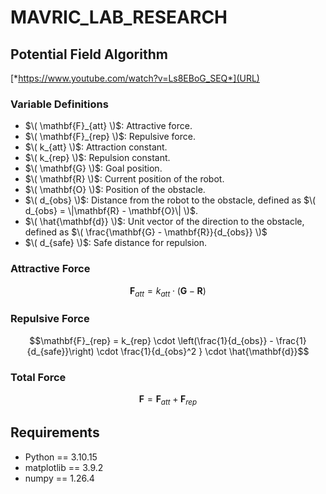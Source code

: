 # MAVRIC_LAB_RESEARCH

## Potential Field Algorithm
[*https://www.youtube.com/watch?v=Ls8EBoG_SEQ*](URL)

### Variable Definitions
- $\( \mathbf{F}_{att} \)$: Attractive force.
- $\( \mathbf{F}_{rep} \)$: Repulsive force.
- $\( k_{att} \)$:          Attraction constant.
- $\( k_{rep} \)$:          Repulsion constant.
- $\( \mathbf{G} \)$:       Goal position.
- $\( \mathbf{R} \)$:       Current position of the robot.
- $\( \mathbf{O} \)$:       Position of the obstacle.
- $\( d_{obs} \)$:          Distance from the robot to the obstacle, defined as $\( d_{obs} = \|\mathbf{R} - \mathbf{O}\| \)$.
- $\( \hat{\mathbf{d}} \)$: Unit vector of the direction to the obstacle, defined as $\( \frac{\mathbf{G} - \mathbf{R}}{d_{obs}} \)$
- $\( d_{safe} \)$:         Safe distance for repulsion.

### Attractive Force

```math
\mathbf{F}_{att} = k_{att} \cdot (\mathbf{G} - \mathbf{R})
```

### Repulsive Force

```math
\mathbf{F}_{rep} = k_{rep} \cdot \left(\frac{1}{d_{obs}} - \frac{1}{d_{safe}}\right) \cdot \frac{1}{d_{obs}^2 } \cdot \hat{\mathbf{d}}
```

### Total Force

```math
\mathbf{F} = \mathbf{F}_{att} + \mathbf{F}_{rep}
```

## Requirements
- Python == 3.10.15
- matplotlib == 3.9.2
- numpy == 1.26.4
